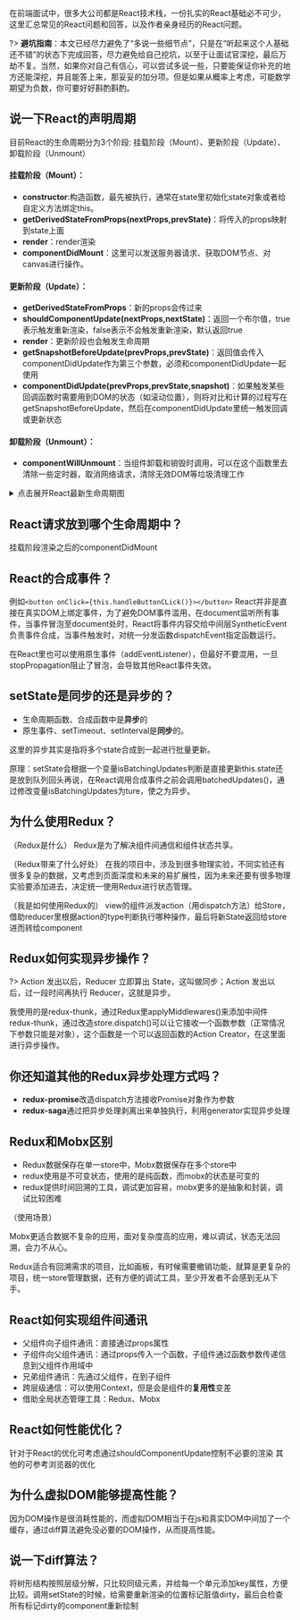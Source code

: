 在前端面试中，很多大公司都是React技术栈，一份扎实的React基础必不可少，这里汇总常见的React问题和回答，以及作者亲身经历的React问题。

?> **避坑指南**：本文已经尽力避免了“多说一些细节点”，只是在“听起来这个人基础还不错”的状态下完成回答，尽力避免给自己挖坑，以至于让面试官深挖，最后万劫不复。当然，如果你对自己有信心，可以尝试多说一些，只要能保证你补充的地方还能深挖，并且能答上来，那妥妥的加分项。但是如果从概率上考虑，可能数学期望为负数，你可要好好斟酌斟酌。

## 说一下React的声明周期

目前React的生命周期分为3个阶段: 挂载阶段（Mount）、更新阶段（Update）、卸载阶段（Unmount）

#### 挂载阶段（Mount）：
- **constructor**:构造函数，最先被执行，通常在state里初始化state对象或者给自定义方法绑定this。
- **getDerivedStateFromProps(nextProps,prevState)**：将传入的props映射到state上面
- **render**：render渲染
- **componentDidMount**：这里可以发送服务器请求、获取DOM节点、对canvas进行操作。

#### 更新阶段（Update）：
- **getDerivedStateFromProps**：新的props会传过来
- **shouldComponentUpdate(nextProps,nextState)**：返回一个布尔值，true表示触发重新渲染，false表示不会触发重新渲染，默认返回true
- **render**：更新阶段也会触发生命周期
- **getSnapshotBeforeUpdate(prevProps,prevState)**：返回值会传入componentDidUpdate作为第三个参数，必须和componentDidUpdate一起使用
- **componentDidUpdate(prevProps,prevState,snapshot)**：如果触发某些回调函数时需要用到DOM的状态（如滚动位置），则将对比和计算的过程写在getSnapshotBeforeUpdate，然后在componentDidUpdate里统一触发回调或更新状态

#### 卸载阶段（Unmount）：

- **componentWillUnmount**：当组件卸载和销毁时调用，可以在这个函数里去清除一些定时器，取消网络请求，清除无效DOM等垃圾清理工作







<details>
<summary>点击展开React最新生命周期图</summary>
<pre>
<iframe  
 height=850 
 width=90% 
 src="http://projects.wojtekmaj.pl/react-lifecycle-methods-diagram/"  
 frameborder=0  
 allowfullscreen>
 </iframe>
>
</pre>
</details>

## React请求放到哪个生命周期中？
挂载阶段渲染之后的componentDidMount
## React的合成事件？
例如`<button onClick={this.handleButtonCLick()}></button>`
React并非是直接在真实DOM上绑定事件，为了避免DOM事件滥用，在document监听所有事件，当事件冒泡至document处时，React将事件内容交给中间层SyntheticEvent负责事件合成，当事件触发时，对统一分发函数dispatchEvent指定函数运行。

在React里也可以使用原生事件（addEventListener），但最好不要混用，一旦stopPropagation阻止了冒泡，会导致其他React事件失效。
## setState是同步的还是异步的？
- 生命周期函数、合成函数中是**异步**的
- 原生事件、setTimeout、setInterval是**同步**的。

这里的异步其实是指将多个state合成到一起进行批量更新。

原理：setState会根据一个变量isBatchingUpdates判断是直接更新this.state还是放到队列回头再说，在React调用合成事件之前会调用batchedUpdates()，通过修改变量isBatchingUpdates为ture，使之为异步。
## 为什么使用Redux？
（Redux是什么）
Redux是为了解决组件间通信和组件状态共享。

（Redux带来了什么好处）
在我的项目中，涉及到很多物理实验，不同实验还有很多复杂的数据，又考虑到页面深度和未来的易扩展性，因为未来还要有很多物理实验要添加进去，决定统一使用Redux进行状态管理。

（我是如何使用Redux的）
view的组件派发action（用dispatch方法）给Store，借助reducer里根据action的type判断执行哪种操作，最后将新State返回给store进而转给component
## Redux如何实现异步操作？
?> Action 发出以后，Reducer 立即算出 State，这叫做同步；Action 发出以后，过一段时间再执行 Reducer，这就是异步。

我使用的是redux-thunk，通过Redux里applyMiddlewares()来添加中间件redux-thunk，通过改造store.dispatch()可以让它接收一个函数参数（正常情况下参数只能是对象），这个函数是一个可以返回函数的Action Creator，在这里面进行异步操作。
## 你还知道其他的Redux异步处理方式吗？

- **redux-promise**改造dispatch方法接收Promise对象作为参数
- **redux-saga**通过把异步处理剥离出来单独执行，利用generator实现异步处理

## Redux和Mobx区别
- Redux数据保存在单一store中，Mobx数据保存在多个store中
- redux使用是不可变状态，使用的是纯函数，而mobx的状态是可变的
- redux提供时间回溯的工具，调试更加容易，mobx更多的是抽象和封装，调试比较困难

（使用场景）

Mobx更适合数据不复杂的应用，面对复杂度高的应用，难以调试，状态无法回溯，会力不从心。

Redux适合有回溯需求的项目，比如画板，有时候需要撤销功能，就算是更复杂的项目，统一store管理数据，还有方便的调试工具，至少开发者不会感到无从下手。

## React如何实现组件间通讯
- 父组件向子组件通讯：直接通过props属性
- 子组件向父组件通讯：通过props传入一个函数，子组件通过函数参数传递信息到父组件作用域中
- 兄弟组件通讯：先通过父组件，在到子组件
- 跨层级通信：可以使用Context，但是会是组件的**复用性**变差
- 借助全局状态管理工具：Redux、Mobx

## React如何性能优化？
针对于React的优化可考虑通过shouldComponentUpdate控制不必要的渲染
其他的可参考浏览器的优化

## 为什么虚拟DOM能够提高性能？
因为DOM操作是很消耗性能的，而虚拟DOM相当于在js和真实DOM中间加了一个缓存，通过diff算法避免没必要的DOM操作，从而提高性能。

## 说一下diff算法？
将树形结构按照层级分解，只比较同级元素，并给每一个单元添加key属性，方便比较。调用setState的时候，给需要重新渲染的位置标记脏值dirty，最后会检查所有标记dirty的component重新绘制
